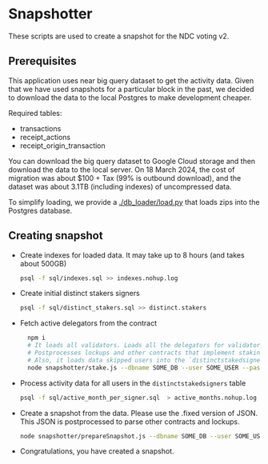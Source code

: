 # Snapshotter

These scripts are used to create a snapshot for the NDC voting v2.

## Prerequisites

This application uses near big query dataset to get the activity data.
Given that we have used snapshots for a particular block in the past, we decided to download the data to the local Postgres to make development cheaper.

Required tables:

* transactions
* receipt_actions
* receipt_origin_transaction

You can download the big query dataset to Google Cloud storage and then download the data to the local server. On 18 March 2024, the cost of migration was about $100 + Tax (99% is outbound download), and the dataset was about 3.1TB (including indexes) of uncompressed data.

To simplify loading, we provide a [./db_loader/load.py](script) that loads zips into the Postgres database.

## Creating snapshot

* Create indexes for loaded data. It may take up to 8 hours (and takes about 500GB)
  
  ```bash
  psql -f sql/indexes.sql >> indexes.nohup.log
  ```

* Create initial distinct stakers signers
  
  ```bash
  psql -f sql/distinct_stakers.sql >> distinct.stakers
  ```

* Fetch active delegators from the contract
  
  ```bash
    npm i
    # It loads all validators. Loads all the delegators for validators' contracts.
    # Postprocesses lockups and other contracts that implement staking pool interface.
    # Also, it loads data skipped users into the `distinctstakedsigners` table (e.g., users that only staked through some non-native pools) 
    node snapshotter/stake.js --dbname SOME_DB --user SOME_USER --password SOME_PASS --host 127.0.0.1 --table distinctstakedsigners --block 108194270 --column signer_account_id  > stake.out
  ```

* Process activity data for all users in the `distinctstakedsigners` table
  
  ```bash
  psql -f sql/active_month_per_signer.sql  > active_months.nohup.log
  ```

* Create a snapshot from the data. Please use the .fixed version of JSON. This JSON is postprocessed to parse other contracts and lockups.

  ```bash
  node snapshotter/prepareSnapshot.js --dbname SOME_DB --user SOME_USER --password SOME_PASS --host 127.0.0.1 --table active_months_per_signer --block 108194270 --json stakes_108194270.fixed.json
  ```

* Congratulations, you have created a snapshot.



